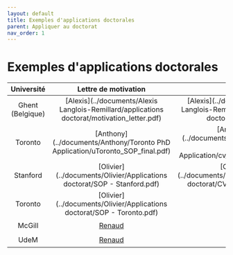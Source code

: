 ```yaml
---
layout: default
title: Exemples d'applications doctorales
parent: Appliquer au doctorat
nav_order: 1
---
```


# Exemples d'applications doctorales

| Université | Lettre de motivation | CV | Domaine | Résultat |
|:----------:|:----------:|:----------:|:----------:|:----------:|
| Ghent (Belgique) | [Alexis](../documents/Alexis Langlois-Remillard/applications doctorat/motivation_letter.pdf) | [Alexis](../documents/Alexis Langlois-Remillard/applications doctorat/cv.pdf) | math phys | :+1: |
| Toronto | [Anthony](../documents/Anthony/Toronto PhD Application/uToronto_SOP_final.pdf) | [Anthony](../documents/Anthony/Toronto PhD Application/cv_academic_en.pdf) | stat | :+1: |
| Stanford | [Olivier](../documents/Olivier/Applications doctorat/SOP - Stanford.pdf) | [Olivier](../documents/Olivier/Applications doctorat/CV_TORONTO.pdf) | stat | :+1: |
| Toronto | [Olivier](../documents/Olivier/Applications doctorat/SOP - Toronto.pdf) | - | stat | :+1: |
| McGill | [Renaud](../documents/Renaud/PSMcGill.pdf) | - | stat | :+1: |
| UdeM | [Renaud](../documents/Renaud/PSUdeM.pdf) | - | stat | :+1: |

